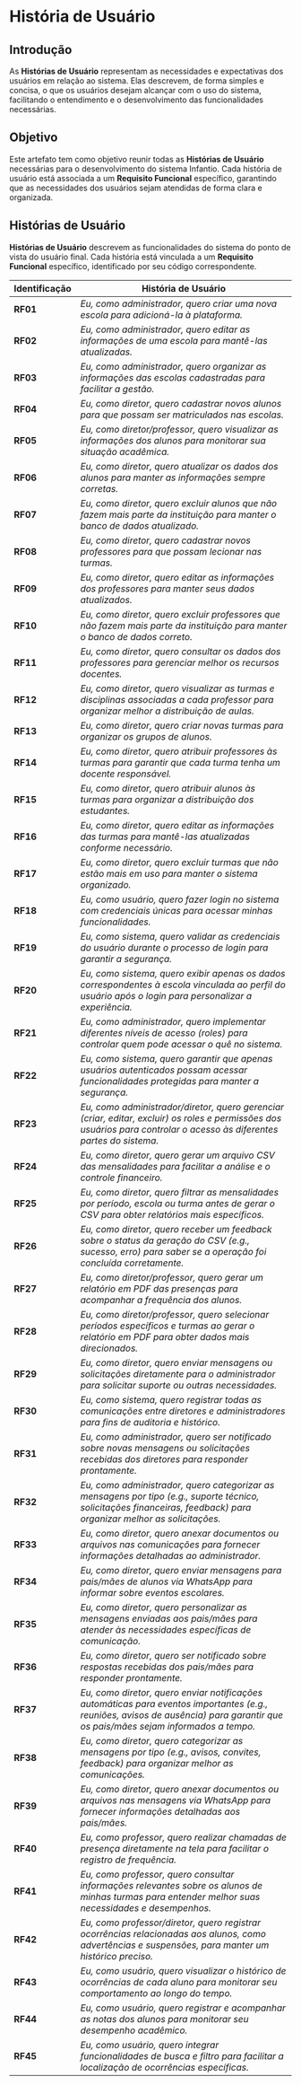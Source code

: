 # **História de Usuário**

## **Introdução**

As **Histórias de Usuário** representam as necessidades e expectativas dos usuários em relação ao sistema. Elas descrevem, de forma simples e concisa, o que os usuários desejam alcançar com o uso do sistema, facilitando o entendimento e o desenvolvimento das funcionalidades necessárias.

## **Objetivo**

Este artefato tem como objetivo reunir todas as **Histórias de Usuário** necessárias para o desenvolvimento do sistema Infantio. Cada história de usuário está associada a um **Requisito Funcional** específico, garantindo que as necessidades dos usuários sejam atendidas de forma clara e organizada.

## **Histórias de Usuário**

**Histórias de Usuário** descrevem as funcionalidades do sistema do ponto de vista do usuário final. Cada história está vinculada a um **Requisito Funcional** específico, identificado por seu código correspondente.

| **Identificação** | **História de Usuário** |
|-------------------|-------------------------|
| **RF01** | *Eu, como administrador, quero criar uma nova escola para adicioná-la à plataforma.* |
| **RF02** | *Eu, como administrador, quero editar as informações de uma escola para mantê-las atualizadas.* |
| **RF03** | *Eu, como administrador, quero organizar as informações das escolas cadastradas para facilitar a gestão.* |
| **RF04** | *Eu, como diretor, quero cadastrar novos alunos para que possam ser matriculados nas escolas.* |
| **RF05** | *Eu, como diretor/professor, quero visualizar as informações dos alunos para monitorar sua situação acadêmica.* |
| **RF06** | *Eu, como diretor, quero atualizar os dados dos alunos para manter as informações sempre corretas.* |
| **RF07** | *Eu, como diretor, quero excluir alunos que não fazem mais parte da instituição para manter o banco de dados atualizado.* |
| **RF08** | *Eu, como diretor, quero cadastrar novos professores para que possam lecionar nas turmas.* |
| **RF09** | *Eu, como diretor, quero editar as informações dos professores para manter seus dados atualizados.* |
| **RF10** | *Eu, como diretor, quero excluir professores que não fazem mais parte da instituição para manter o banco de dados correto.* |
| **RF11** | *Eu, como diretor, quero consultar os dados dos professores para gerenciar melhor os recursos docentes.* |
| **RF12** | *Eu, como diretor, quero visualizar as turmas e disciplinas associadas a cada professor para organizar melhor a distribuição de aulas.* |
| **RF13** | *Eu, como diretor, quero criar novas turmas para organizar os grupos de alunos.* |
| **RF14** | *Eu, como diretor, quero atribuir professores às turmas para garantir que cada turma tenha um docente responsável.* |
| **RF15** | *Eu, como diretor, quero atribuir alunos às turmas para organizar a distribuição dos estudantes.* |
| **RF16** | *Eu, como diretor, quero editar as informações das turmas para mantê-las atualizadas conforme necessário.* |
| **RF17** | *Eu, como diretor, quero excluir turmas que não estão mais em uso para manter o sistema organizado.* |
| **RF18** | *Eu, como usuário, quero fazer login no sistema com credenciais únicas para acessar minhas funcionalidades.* |
| **RF19** | *Eu, como sistema, quero validar as credenciais do usuário durante o processo de login para garantir a segurança.* |
| **RF20** | *Eu, como sistema, quero exibir apenas os dados correspondentes à escola vinculada ao perfil do usuário após o login para personalizar a experiência.* |
| **RF21** | *Eu, como administrador, quero implementar diferentes níveis de acesso (roles) para controlar quem pode acessar o quê no sistema.* |
| **RF22** | *Eu, como sistema, quero garantir que apenas usuários autenticados possam acessar funcionalidades protegidas para manter a segurança.* |
| **RF23** | *Eu, como administrador/diretor, quero gerenciar (criar, editar, excluir) os roles e permissões dos usuários para controlar o acesso às diferentes partes do sistema.* |
| **RF24** | *Eu, como diretor, quero gerar um arquivo CSV das mensalidades para facilitar a análise e o controle financeiro.* |
| **RF25** | *Eu, como diretor, quero filtrar as mensalidades por período, escola ou turma antes de gerar o CSV para obter relatórios mais específicos.* |
| **RF26** | *Eu, como diretor, quero receber um feedback sobre o status da geração do CSV (e.g., sucesso, erro) para saber se a operação foi concluída corretamente.* |
| **RF27** | *Eu, como diretor/professor, quero gerar um relatório em PDF das presenças para acompanhar a frequência dos alunos.* |
| **RF28** | *Eu, como diretor/professor, quero selecionar períodos específicos e turmas ao gerar o relatório em PDF para obter dados mais direcionados.* |
| **RF29** | *Eu, como diretor, quero enviar mensagens ou solicitações diretamente para o administrador para solicitar suporte ou outras necessidades.* |
| **RF30** | *Eu, como sistema, quero registrar todas as comunicações entre diretores e administradores para fins de auditoria e histórico.* |
| **RF31** | *Eu, como administrador, quero ser notificado sobre novas mensagens ou solicitações recebidas dos diretores para responder prontamente.* |
| **RF32** | *Eu, como administrador, quero categorizar as mensagens por tipo (e.g., suporte técnico, solicitações financeiras, feedback) para organizar melhor as solicitações.* |
| **RF33** | *Eu, como diretor, quero anexar documentos ou arquivos nas comunicações para fornecer informações detalhadas ao administrador.* |
| **RF34** | *Eu, como diretor, quero enviar mensagens para pais/mães de alunos via WhatsApp para informar sobre eventos escolares.* |
| **RF35** | *Eu, como diretor, quero personalizar as mensagens enviadas aos pais/mães para atender às necessidades específicas de comunicação.* |
| **RF36** | *Eu, como diretor, quero ser notificado sobre respostas recebidas dos pais/mães para responder prontamente.* |
| **RF37** | *Eu, como diretor, quero enviar notificações automáticas para eventos importantes (e.g., reuniões, avisos de ausência) para garantir que os pais/mães sejam informados a tempo.* |
| **RF38** | *Eu, como diretor, quero categorizar as mensagens por tipo (e.g., avisos, convites, feedback) para organizar melhor as comunicações.* |
| **RF39** | *Eu, como diretor, quero anexar documentos ou arquivos nas mensagens via WhatsApp para fornecer informações detalhadas aos pais/mães.* |
| **RF40** | *Eu, como professor, quero realizar chamadas de presença diretamente na tela para facilitar o registro de frequência.* |
| **RF41** | *Eu, como professor, quero consultar informações relevantes sobre os alunos de minhas turmas para entender melhor suas necessidades e desempenhos.* |
| **RF42** | *Eu, como professor/diretor, quero registrar ocorrências relacionadas aos alunos, como advertências e suspensões, para manter um histórico preciso.* |
| **RF43** | *Eu, como usuário, quero visualizar o histórico de ocorrências de cada aluno para monitorar seu comportamento ao longo do tempo.* |
| **RF44** | *Eu, como usuário, quero registrar e acompanhar as notas dos alunos para monitorar seu desempenho acadêmico.* |
| **RF45** | *Eu, como usuário, quero integrar funcionalidades de busca e filtro para facilitar a localização de ocorrências específicas.* |